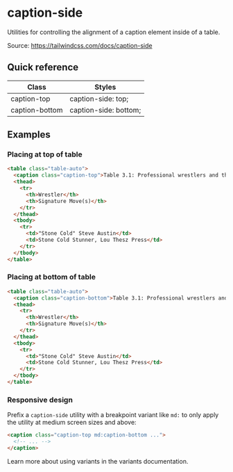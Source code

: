 # caption-side

Utilities for controlling the alignment of a caption element inside of a table.

Source: https://tailwindcss.com/docs/caption-side

## Quick reference

| Class            | Styles                   |
|------------------|--------------------------|
| caption-top      | caption-side: top;       |
| caption-bottom   | caption-side: bottom;    |

## Examples

### Placing at top of table

```html
<table class="table-auto">
  <caption class="caption-top">Table 3.1: Professional wrestlers and their signature moves.</caption>
  <thead>
    <tr>
      <th>Wrestler</th>
      <th>Signature Move(s)</th>
    </tr>
  </thead>
  <tbody>
    <tr>
      <td>"Stone Cold" Steve Austin</td>
      <td>Stone Cold Stunner, Lou Thesz Press</td>
    </tr>
  </tbody>
</table>
```

### Placing at bottom of table

```html
<table class="table-auto">
  <caption class="caption-bottom">Table 3.1: Professional wrestlers and their signature moves.</caption>
  <thead>
    <tr>
      <th>Wrestler</th>
      <th>Signature Move(s)</th>
    </tr>
  </thead>
  <tbody>
    <tr>
      <td>"Stone Cold" Steve Austin</td>
      <td>Stone Cold Stunner, Lou Thesz Press</td>
    </tr>
  </tbody>
</table>
```

### Responsive design

Prefix a `caption-side` utility with a breakpoint variant like `md:` to only apply the utility at medium screen sizes and above:

```html
<caption class="caption-top md:caption-bottom ...">
  <!-- ... -->
</caption>
```

Learn more about using variants in the variants documentation.

